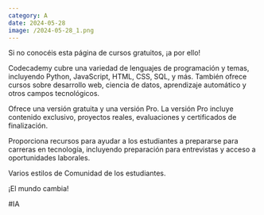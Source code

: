 ```yaml
--- 
category: A 
date: 2024-05-28 
image: /2024-05-28_1.png 
--- 
```


Si no conocéis esta página de cursos gratuitos, ¡a por ello!

Codecademy cubre una variedad de lenguajes de programación y temas, incluyendo Python, JavaScript, HTML, CSS, SQL, y más. También ofrece cursos sobre desarrollo web, ciencia de datos, aprendizaje automático y otros campos tecnológicos.

Ofrece una versión gratuita y una versión Pro. La versión Pro incluye contenido exclusivo, proyectos reales, evaluaciones y certificados de finalización.

Proporciona recursos para ayudar a los estudiantes a prepararse para carreras en tecnología, incluyendo preparación para entrevistas y acceso a oportunidades laborales.

Varios estilos de Comunidad de los estudiantes. 

¡El mundo cambia!

#IA